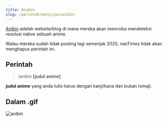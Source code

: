 ```yaml
---
title: Anibin
slug: /perintah/peninjau/anibin
---
```


[Anibin](https://anibin.blogspot.com/) adalah website/blog di mana mereka akan mencoba mendeteksi resolusi native sebuah anime.

Walau mereka sudah tidak posting lagi semenjak 2020, naoTimes tidak akan menghapus perintah ini.

## Perintah

> !anibin **[judul anime]**

**judul anime** yang anda tulis harus dengan kanji/kana dan bukan romaji.

## Dalam .gif

![anibin](https://p.ihateani.me/mvwwyvar.gif)
